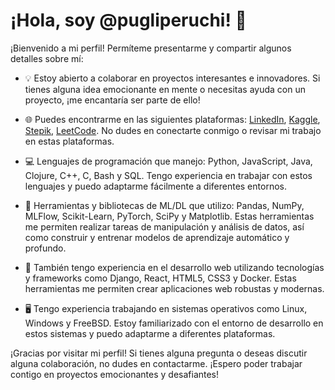 # ¡Hola, soy @pugliperuchi! 👋

¡Bienvenido a mi perfil! Permíteme presentarme y compartir algunos detalles sobre mí:

- 💡 Estoy abierto a colaborar en proyectos interesantes e innovadores. Si tienes alguna idea emocionante en mente o necesitas ayuda con un proyecto, ¡me encantaría ser parte de ello!

- 🌐 Puedes encontrarme en las siguientes plataformas: [LinkedIn](https://www.linkedin.com/in/pugliperuchi), [Kaggle](https://www.kaggle.com/pugliperuchi), [Stepik](https://stepik.org/users/123456), [LeetCode](https://leetcode.com/pugliperuchi). No dudes en conectarte conmigo o revisar mi trabajo en estas plataformas.

- 💻 Lenguajes de programación que manejo: Python, JavaScript, Java, Clojure, C++, C, Bash y SQL. Tengo experiencia en trabajar con estos lenguajes y puedo adaptarme fácilmente a diferentes entornos.

- 🧠 Herramientas y bibliotecas de ML/DL que utilizo: Pandas, NumPy, MLFlow, Scikit-Learn, PyTorch, SciPy y Matplotlib. Estas herramientas me permiten realizar tareas de manipulación y análisis de datos, así como construir y entrenar modelos de aprendizaje automático y profundo.

- 🚀 También tengo experiencia en el desarrollo web utilizando tecnologías y frameworks como Django, React, HTML5, CSS3 y Docker. Estas herramientas me permiten crear aplicaciones web robustas y modernas.

- 🖥️ Tengo experiencia trabajando en sistemas operativos como Linux, Windows y FreeBSD. Estoy familiarizado con el entorno de desarrollo en estos sistemas y puedo adaptarme a diferentes plataformas.

¡Gracias por visitar mi perfil! Si tienes alguna pregunta o deseas discutir alguna colaboración, no dudes en contactarme. ¡Espero poder trabajar contigo en proyectos emocionantes y desafiantes!
